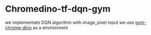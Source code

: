 # Chromedino-tf-dqn-gym

we implementate DQN algorithm with image_pixel input
we use [gym-chrome-dino](https://github.com/mattstruble/gym-chrome-dino) as a environment